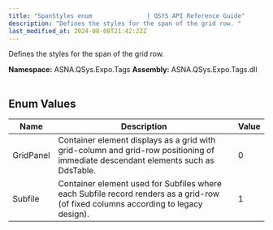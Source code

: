 ```yaml
---
title: "SpanStyles enum               | QSYS API Reference Guide"
description: "Defines the styles for the span of the grid row. "
last_modified_at: 2024-08-08T21:42:22Z
---
```


Defines the styles for the span of the grid row.

**Namespace:** ASNA.QSys.Expo.Tags
**Assembly:** ASNA.QSys.Expo.Tags.dll
<br>
<br>

## Enum Values

| Name | Description | Value
| --- | --- | --- 
| GridPanel | Container element displays as a grid with grid-column and grid-row positioning of immediate descendant elements such as DdsTable. | 0 |
| Subfile | Container element used for Subfiles where each Subfile record renders as a grid-row (of fixed columns according to legacy design). | 1 |
